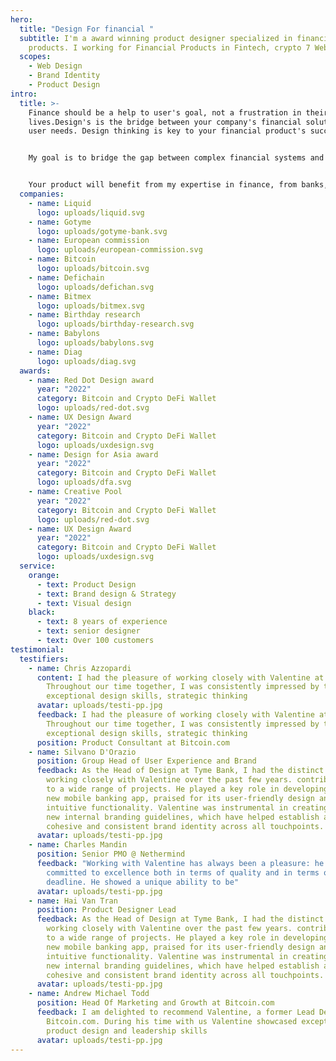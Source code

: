 ```yaml
---
hero:
  title: "Design For financial "
  subtitle: I'm a award winning product designer specialized in financial
    products. I working for Financial Products in Fintech, crypto 7 Web3.
  scopes:
    - Web Design
    - Brand Identity
    - Product Design
intro:
  title: >-
    Finance should be a help to user's goal, not a frustration in their
    lives.Design's is the bridge between your company's financial solution and
    user needs. Design thinking is key to your financial product's success.


    My goal is to bridge the gap between complex financial systems and user-friendly design. I helped banks, crypto wallets, exchanges, options and derivatives to cross that bridge hand in hand.


    Your product will benefit from my expertise in finance, from banks, fintech, crypto, derivatives and web3 applied through the lense of design thinking, branding, strategic thinking and user centered approach.
  companies:
    - name: Liquid
      logo: uploads/liquid.svg
    - name: Gotyme
      logo: uploads/gotyme-bank.svg
    - name: European commission
      logo: uploads/european-commission.svg
    - name: Bitcoin
      logo: uploads/bitcoin.svg
    - name: Defichain
      logo: uploads/defichan.svg
    - name: Bitmex
      logo: uploads/bitmex.svg
    - name: Birthday research
      logo: uploads/birthday-research.svg
    - name: Babylons
      logo: uploads/babylons.svg
    - name: Diag
      logo: uploads/diag.svg
  awards:
    - name: Red Dot Design award
      year: "2022"
      category: Bitcoin and Crypto DeFi Wallet
      logo: uploads/red-dot.svg
    - name: UX Design Award
      year: "2022"
      category: Bitcoin and Crypto DeFi Wallet
      logo: uploads/uxdesign.svg
    - name: Design for Asia award
      year: "2022"
      category: Bitcoin and Crypto DeFi Wallet
      logo: uploads/dfa.svg
    - name: Creative Pool
      year: "2022"
      category: Bitcoin and Crypto DeFi Wallet
      logo: uploads/red-dot.svg
    - name: UX Design Award
      year: "2022"
      category: Bitcoin and Crypto DeFi Wallet
      logo: uploads/uxdesign.svg
  service:
    orange:
      - text: Product Design
      - text: Brand design & Strategy
      - text: Visual design
    black:
      - text: 8 years of experience
      - text: senior designer
      - text: Over 100 customers
testimonial:
  testifiers:
    - name: Chris Azzopardi
      content: I had the pleasure of working closely with Valentine at bitcoin.com.
        Throughout our time together, I was consistently impressed by their
        exceptional design skills, strategic thinking
      avatar: uploads/testi-pp.jpg
      feedback: I had the pleasure of working closely with Valentine at bitcoin.com.
        Throughout our time together, I was consistently impressed by their
        exceptional design skills, strategic thinking
      position: Product Consultant at Bitcoin.com
    - name: Silvano D'Orazio
      position: Group Head of User Experience and Brand
      feedback: As the Head of Design at Tyme Bank, I had the distinct pleasure of
        working closely with Valentine over the past few years. contributions
        to a wide range of projects. He played a key role in developing our
        new mobile banking app, praised for its user-friendly design and
        intuitive functionality. Valentine was instrumental in creating our
        new internal branding guidelines, which have helped establish a more
        cohesive and consistent brand identity across all touchpoints.
      avatar: uploads/testi-pp.jpg
    - name: Charles Mandin
      position: Senior PMO @ Nethermind
      feedback: "Working with Valentine has always been a pleasure: he is focused and
        committed to excellence both in terms of quality and in terms of
        deadline. He showed a unique ability to be"
      avatar: uploads/testi-pp.jpg
    - name: Hai Van Tran
      position: Product Designer Lead
      feedback: As the Head of Design at Tyme Bank, I had the distinct pleasure of
        working closely with Valentine over the past few years. contributions
        to a wide range of projects. He played a key role in developing our
        new mobile banking app, praised for its user-friendly design and
        intuitive functionality. Valentine was instrumental in creating our
        new internal branding guidelines, which have helped establish a more
        cohesive and consistent brand identity across all touchpoints.
      avatar: uploads/testi-pp.jpg
    - name: Andrew Michael Todd
      position: Head Of Marketing and Growth at Bitcoin.com
      feedback: I am delighted to recommend Valentine, a former Lead Designer at
        Bitcoin.com. During his time with us Valentine showcased exceptional
        product design and leadership skills
      avatar: uploads/testi-pp.jpg
---
```

